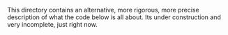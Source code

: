 
This directory contains an alternative, more rigorous, more precise
description of what the code below is all about. Its under construction
and very incomplete, just right now.
